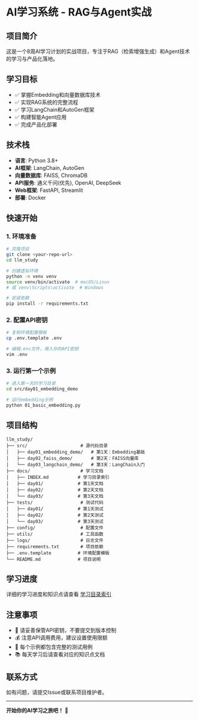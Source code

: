 # AI学习系统 - RAG与Agent实战

## 项目简介

这是一个8周AI学习计划的实战项目，专注于RAG（检索增强生成）和Agent技术的学习与产品化落地。

## 学习目标

- ✅ 掌握Embedding和向量数据库技术
- ✅ 实现RAG系统的完整流程
- ✅ 学习LangChain和AutoGen框架
- ✅ 构建智能Agent应用
- ✅ 完成产品化部署

## 技术栈

- **语言**: Python 3.8+
- **AI框架**: LangChain, AutoGen
- **向量数据库**: FAISS, ChromaDB
- **API服务**: 通义千问(优先), OpenAI, DeepSeek
- **Web框架**: FastAPI, Streamlit
- **部署**: Docker

## 快速开始

### 1. 环境准备

```bash
# 克隆项目
git clone <your-repo-url>
cd llm_study

# 创建虚拟环境
python -m venv venv
source venv/bin/activate  # macOS/Linux
# 或 venv\Scripts\activate  # Windows

# 安装依赖
pip install -r requirements.txt
```

### 2. 配置API密钥

```bash
# 复制环境配置模板
cp .env.template .env

# 编辑.env文件，填入你的API密钥
vim .env
```

### 3. 运行第一个示例

```bash
# 进入第一天的学习目录
cd src/day01_embedding_demo

# 运行embedding示例
python 01_basic_embedding.py
```

## 项目结构

```
llm_study/
├── src/                    # 源代码目录
│   ├── day01_embedding_demo/   # 第1天：Embedding基础
│   ├── day02_faiss_demo/       # 第2天：FAISS向量库
│   └── day03_langchain_demo/   # 第3天：LangChain入门
├── docs/                   # 学习文档
│   ├── INDEX.md           # 学习目录索引
│   ├── day01/             # 第1天文档
│   ├── day02/             # 第2天文档
│   └── day03/             # 第3天文档
├── tests/                  # 测试代码
│   ├── day01/             # 第1天测试
│   ├── day02/             # 第2天测试
│   └── day03/             # 第3天测试
├── config/                 # 配置文件
├── utils/                  # 工具函数
├── logs/                   # 日志文件
├── requirements.txt        # 项目依赖
├── .env.template          # 环境配置模板
└── README.md              # 项目说明
```

## 学习进度

详细的学习进度和知识点请查看 [学习目录索引](docs/INDEX.md)

## 注意事项

- 🔐 请妥善保管API密钥，不要提交到版本控制
- 💰 注意API调用费用，建议设置使用限额
- 🧪 每个示例都包含完整的测试用例
- 📚 每天学习后请查看对应的知识点文档

## 联系方式

如有问题，请提交Issue或联系项目维护者。

---

**开始你的AI学习之旅吧！** 🚀